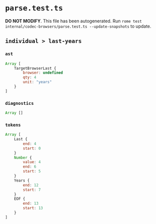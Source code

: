 # `parse.test.ts`

**DO NOT MODIFY**. This file has been autogenerated. Run `rome test internal/codec-browsers/parse.test.ts --update-snapshots` to update.

## `individual > last-years`

### `ast`

```javascript
Array [
	TargetBrowserLast {
		browser: undefined
		qty: 4
		unit: "years"
	}
]
```

### `diagnostics`

```javascript
Array []
```

### `tokens`

```javascript
Array [
	Last {
		end: 4
		start: 0
	}
	Number {
		value: 4
		end: 6
		start: 5
	}
	Years {
		end: 12
		start: 7
	}
	EOF {
		end: 13
		start: 13
	}
]
```

